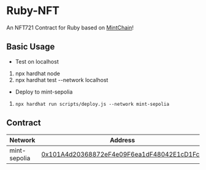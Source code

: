 # Ruby-NFT

An NFT721 Contract for Ruby based on [MintChain](https://www.mintchain.io/)!

## Basic Usage

- Test on localhost
1. npx hardhat node
2. npx hardhat test --network localhost 

- Deploy to mint-sepolia
1. `npx hardhat run scripts/deploy.js --network mint-sepolia`


## Contract

| Network | Address |
| - | - |
| mint-sepolia | [0x101A4d20368872eF4e09F6ea1dF48042E1cD1Fc8](https://testnet-explorer.mintchain.io/address/0x101A4d20368872eF4e09F6ea1dF48042E1cD1Fc8)



